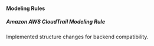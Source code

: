 #### Modeling Rules
##### Amazon AWS CloudTrail Modeling Rule
Implemented structure changes for backend compatibility.
